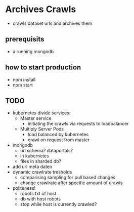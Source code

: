 # Archives Crawls

* crawls dataset urls and archives them

## prerequisits

* a running mongodb

## how to start production

* npm install
* npm start

## TODO

* kubernetes divide services:
  * Master service
    * initiating the crawls via requests to loadbalancer
  * Multiply Server Pods
    * load balanced by kubernetes
    * crawl on request from master
* mongodb
  * url schema? dataportals?
  * in kubernetes
  * files in sharded db?
* add url meta daten
* dynamic crawlrate tresholds
  * comparising sampling for pull based changes
  * change crawlrate after specific amount of crawls
* politeness!
  * robots.txt of host
  * db with host robots
  * stop while host is currently crawled?
